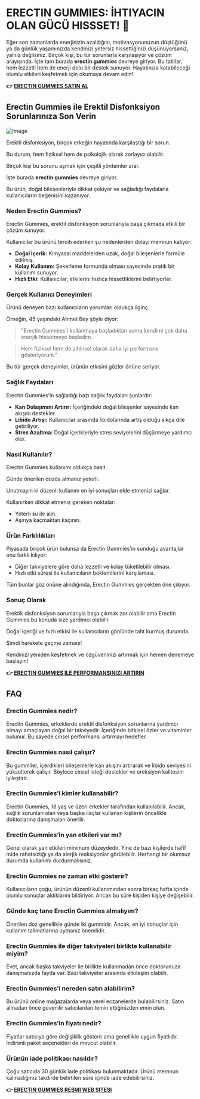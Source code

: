 # ERECTIN GUMMIES: İHTIYACIN OLAN GÜCÜ HISSSET! 💪

Eğer son zamanlarda enerjinizin azaldığını, motivasyonunuzun düştüğünü ya da günlük yaşamınızda kendinizi yetersiz hissettiğinizi düşünüyorsanız, yalnız değilsiniz. Birçok kişi, bu tür sorunlarla karşılaşıyor ve çözüm arayışında. İşte tam burada **erectin gummies** devreye giriyor. Bu tatlılar, hem lezzetli hem de enerji dolu bir destek sunuyor. Hayatınıza katabileceği olumlu etkileri keşfetmek için okumaya devam edin!



**👉 [ERECTIN GUMMIES SATIN AL](https://gchaffi.com/cr5ya3Yy)**

## Erectin Gummies ile Erektil Disfonksiyon Sorunlarınıza Son Verin

![Image](https://www2.sellhealth.com/262/erectingummies_4_1.jpg)

Erektil disfonksiyon, birçok erkeğin hayatında karşılaştığı bir sorun.

Bu durum, hem fiziksel hem de psikolojik olarak zorlayıcı olabilir.

Birçok kişi bu sorunu aşmak için çeşitli yöntemler arar.

İşte burada **erectin gummies** devreye giriyor.

Bu ürün, doğal bileşenleriyle dikkat çekiyor ve sağladığı faydalarla kullanıcıların beğenisini kazanıyor.

### Neden Erectin Gummies?

Erectin Gummies, erektil disfonksiyon sorunlarıyla başa çıkmada etkili bir çözüm sunuyor. 

Kullanıcılar bu ürünü tercih ederken şu nedenlerden dolayı memnun kalıyor:

- **Doğal İçerik:** Kimyasal maddelerden uzak, doğal bileşenlerle formüle edilmiş.
- **Kolay Kullanım:** Şekerleme formunda olması sayesinde pratik bir kullanım sunuyor.
- **Hızlı Etki:** Kullanıcılar, etkilerini hızlıca hissettiklerini belirtiyorlar.

### Gerçek Kullanıcı Deneyimleri

Ürünü deneyen bazı kullanıcıların yorumları oldukça ilginç. 

Örneğin, 45 yaşındaki Ahmet Bey şöyle diyor:

> "Erectin Gummies'i kullanmaya başladıktan sonra kendimi çok daha enerjik hissetmeye başladım. 

> Hem fiziksel hem de zihinsel olarak daha iyi performans gösteriyorum."

Bu tür gerçek deneyimler, ürünün etkisini gözler önüne seriyor.

### Sağlık Faydaları

Erectin Gummies'in sağladığı bazı sağlık faydaları şunlardır:

- **Kan Dolaşımını Artırır:** İçeriğindeki doğal bileşenler sayesinde kan akışını destekler.
- **Libido Artışı:** Kullanıcılar arasında libidolarında artış olduğu sıkça dile getiriliyor.
- **Stres Azaltma:** Doğal içerikleriyle stres seviyelerini düşürmeye yardımcı olur.

### Nasıl Kullanılır?

Erectin Gummies kullanımı oldukça basit. 

Günde önerilen dozda almanız yeterli. 

Unutmayın ki düzenli kullanım en iyi sonuçları elde etmenizi sağlar. 

Kullanırken dikkat etmeniz gereken noktalar:

- Yeterli su ile alın.
- Aşırıya kaçmaktan kaçının.
  
### Ürün Farklılıkları

Piyasada birçok ürün bulunsa da Erectin Gummies’in sunduğu avantajlar onu farklı kılıyor:

- Diğer takviyelere göre daha lezzetli ve kolay tüketilebilir olması.
- Hızlı etki süresi ile kullanıcıların beklentilerini karşılaması.
  
Tüm bunlar göz önüne alındığında, Erectin Gummies gerçekten öne çıkıyor.

### Sonuç Olarak

Erektik disfonksiyon sorunlarıyla başa çıkmak zor olabilir ama Erectin Gummies bu konuda size yardımcı olabilir. 

Doğal içeriği ve hızlı etkisi ile kullanıcıların gönlünde taht kurmuş durumda. 

Şimdi harekete geçme zamanı!

Kendinizi yeniden keşfetmek ve özgüveninizi artırmak için hemen denemeye başlayın!



**👉 [ERECTIN GUMMIES ILE PERFORMANSINIZI ARTIRIN](https://gchaffi.com/cr5ya3Yy)**

## FAQ

### Erectin Gummies nedir?  
Erectin Gummies, erkeklerde erektil disfonksiyon sorunlarına yardımcı olmayı amaçlayan doğal bir takviyedir. İçeriğinde bitkisel özler ve vitaminler bulunur. Bu sayede cinsel performansı artırmayı hedefler.

### Erectin Gummies nasıl çalışır?  
Bu gummiler, içerdikleri bileşenlerle kan akışını artırarak ve libido seviyesini yükselterek çalışır. Böylece cinsel isteği destekler ve ereksiyon kalitesini iyileştirir.

### Erectin Gummies’i kimler kullanabilir?  
Erectin Gummies, 18 yaş ve üzeri erkekler tarafından kullanılabilir. Ancak, sağlık sorunları olan veya başka ilaçlar kullanan kişilerin öncelikle doktorlarına danışmaları önerilir.

### Erectin Gummies’in yan etkileri var mı?  
Genel olarak yan etkileri minimum düzeydedir. Yine de bazı kişilerde hafif mide rahatsızlığı ya da alerjik reaksiyonlar görülebilir. Herhangi bir olumsuz durumda kullanımı durdurmalısınız.

### Erectin Gummies ne zaman etki gösterir?  
Kullanıcıların çoğu, ürünün düzenli kullanımından sonra birkaç hafta içinde olumlu sonuçlar aldıklarını bildiriyor. Ancak bu süre kişiden kişiye değişebilir.

### Günde kaç tane Erectin Gummies almalıyım?  
Önerilen doz genellikle günde iki gummidir. Ancak, en iyi sonuçlar için kullanım talimatlarına uymanız önemlidir.

### Erectin Gummies ile diğer takviyeleri birlikte kullanabilir miyim?  
Evet, ancak başka takviyeler ile birlikte kullanmadan önce doktorunuza danışmanızda fayda var. Bazı takviyeler arasında etkileşim olabilir.

### Erectin Gummies’i nereden satın alabilirim?  
Bu ürünü online mağazalarda veya yerel eczanelerde bulabilirsiniz. Satın almadan önce güvenilir satıcılardan temin ettiğinizden emin olun.

### Erectin Gummies’in fiyatı nedir?  
Fiyatlar satıcıya göre değişiklik gösterir ama genellikle uygun fiyatlıdır. İndirimli paket seçenekleri de mevcut olabilir.

### Ürünün iade politikası nasıldır?  
Çoğu satıcıda 30 günlük iade politikası bulunmaktadır. Ürünü memnun kalmadığınız takdirde belirtilen süre içinde iade edebilirsiniz.



**👉 [ERECTIN GUMMIES RESMI WEB SITESI](https://gchaffi.com/cr5ya3Yy)**